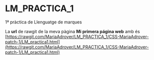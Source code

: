 # LM_PRACTICA_1
1ª pràctica de Llenguatge de marques


La **url** de rawgit de la meva pàgina **Mi primera página web** amb és 
[https://rawgit.com/MariaAdrover/LM_PRACTICA_1/CSS-MariaAdrover-patch-1/LM_practica1.html](https://rawgit.com/MariaAdrover/LM_PRACTICA_1/CSS-MariaAdrover-patch-1/LM_practica1.html)
